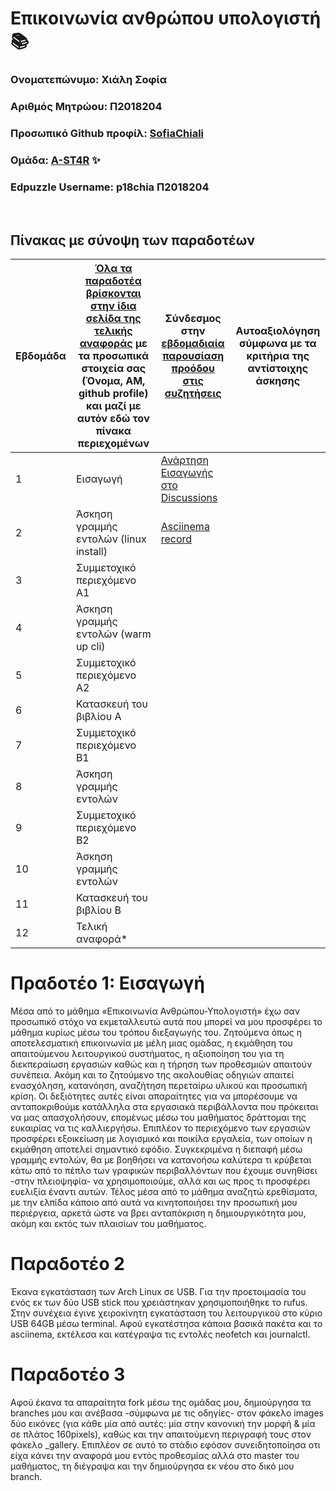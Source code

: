 # <h1>Επικοινωνία ανθρώπου υπολογιστή :books: </h1> 

### Ονοματεπώνυμο: Χιάλη Σοφία 
### Αριθμός Μητρώου: Π2018204
### Προσωπικό Github προφίλ: [SofiaChiali](https://github.com/SofiaChiali)
### Ομάδα: [A-ST4R](https://github.com/A-ST4R) :sparkles:
### Edpuzzle Username: p18chia Π2018204

<br />

## Πίνακας με σύνοψη των παραδοτέων

| Εβδομάδα | [Όλα τα παραδοτέα βρίσκονται στην ίδια σελίδα της τελικής αναφοράς](https://courses-ionio.github.io/help/deliverables/) με τα προσωπικά στοιχεία σας (Όνομα, ΑΜ, github profile) και μαζί με αυτόν εδώ τον πίνακα περιεχομένων | Σύνδεσμος στην [εβδομαδιαία παρουσίαση προόδου στις συζητήσεις](https://github.com/courses-ionio/help/discussions/categories/show-and-tell) | Αυτοαξιολόγηση σύμφωνα με τα κριτήρια της αντίστοιχης άσκησης |
| --- | --- | --- | --- |
| 1 | Εισαγωγή | [Ανάρτηση Εισαγωγής στο Discussions](https://github.com/courses-ionio/help/discussions/886) | |
| 2 | Άσκηση γραμμής εντολών (linux install) | [Asciinema record](https://asciinema.org/a/NICWUYSGeDZfudUO7Wsnb6O8o) | |
| 3 | Συμμετοχικό περιεχόμενο A1 | | |
| 4 | Άσκηση γραμμής εντολών (warm up cli) | | |
| 5 | Συμμετοχικό περιεχόμενο A2 | | |
| 6 | Κατασκευή του βιβλίου Α | | |
| 7 | Συμμετοχικό περιεχόμενο B1 | | |
| 8 | Άσκηση γραμμής εντολών | | |
| 9 | Συμμετοχικό περιεχόμενο B2 | | |
| 10 | Άσκηση γραμμής εντολών | | |
| 11 | Κατασκευή του βιβλίου Β | | |
| 12 | Τελική αναφορά* | | |



# **Πραδοτέο 1: Εισαγωγή**

Μέσα από το μάθημα «Επικοινωνία Ανθρώπου-Υπολογιστή» έχω σαν προσωπικό στόχο να εκμεταλλευτώ αυτά που μπορεί να μου προσφέρει το μάθημα κυρίως μέσω του τρόπου 
διεξαγωγής του.
Ζητούμενα όπως η αποτελεσματική επικοινωνία με μέλη μιας ομάδας, η εκμάθηση του απαιτούμενου λειτουργικού συστήματος, η αξιοποίηση του για τη διεκπεραίωση εργασιών
καθώς και η τήρηση των προθεσμιών απαιτούν συνέπεια. Ακόμη και το ζητούμενο της ακολουθίας οδηγιών απαιτεί ενασχόληση, κατανόηση, αναζήτηση περεταίρω υλικού και
προσωπική κρίση. Οι δεξιότητες αυτές είναι απαραίτητες για να μπορέσουμε να ανταποκριθούμε κατάλληλα στα εργασιακά περιβάλλοντα που πρόκειται να μας απασχολήσουν,
επομένως μέσω του μαθήματος δράττομαι της ευκαιρίας να τις καλλιεργήσω. Επιπλέον το περιεχόμενο των εργασιών προσφέρει εξοικείωση με λογισμικό και ποικίλα εργαλεία,
των οποίων η εκμάθηση αποτελεί σημαντικό εφόδιο. Συγκεκριμένα η διεπαφή μέσω γραμμής εντολών, θα με βοηθήσει να κατανοήσω καλύτερα τι κρύβεται κάτω από το πέπλο των
γραφικών περιβαλλόντων που έχουμε συνηθίσει -στην πλειοψηφία- να χρησιμοποιούμε, αλλά και ως προς τι προσφέρει ευελιξία έναντι αυτών.
Τέλος μέσα από το μάθημα αναζητώ ερεθίσματα, με την ελπίδα κάποιο από αυτά να κινητοποιήσει την προσωπική μου περιέργεια, αρκετά ώστε να βρει ανταπόκριση η
δημιουργικότητα μου, ακόμη και εκτός των πλαισίων του μαθήματος.

# **Παραδοτέο 2**
Έκανα εγκατάσταση των Arch Linux σε USB. Για την προετοιμασία του ενός εκ των δύο USB stick που χρειάστηκαν χρησιμοποιήθηκε το rufus. Στην συνέχεια έγινε χειροκίνητη εγκατάσταση του λειτουργικού στο κύριο USB 64GB μέσω terminal. Aφού εγκατέστησα κάποια βασικά πακέτα και το asciinema, εκτέλεσα και κατέγραψα τις εντολές neofetch και journalctl.

# **Παραδοτέο 3**
Αφού έκανα τα απαραίτητα fork μέσω της ομάδας μου, δημιούργησα τα branches μου και ανέβασα -σύμφωνα με τις οδηγίες- στον φάκελο images δύο εικόνες (για κάθε μία από αυτές: μία στην κανονική την μορφή & μία σε πλάτος 160pixels), καθώς και την απαιτούμενη περιγραφή τους στον φάκελο _gallery. Επιπλέον σε αυτό το στάδιο εφόσον συνειδητοποίησα οτι είχα κάνει την αναφορά μου εντός προθεσμίας αλλά στο master του μαθήματος, τη διέγραψα και την δημιούργησα εκ νέου στο δικό μου branch.
